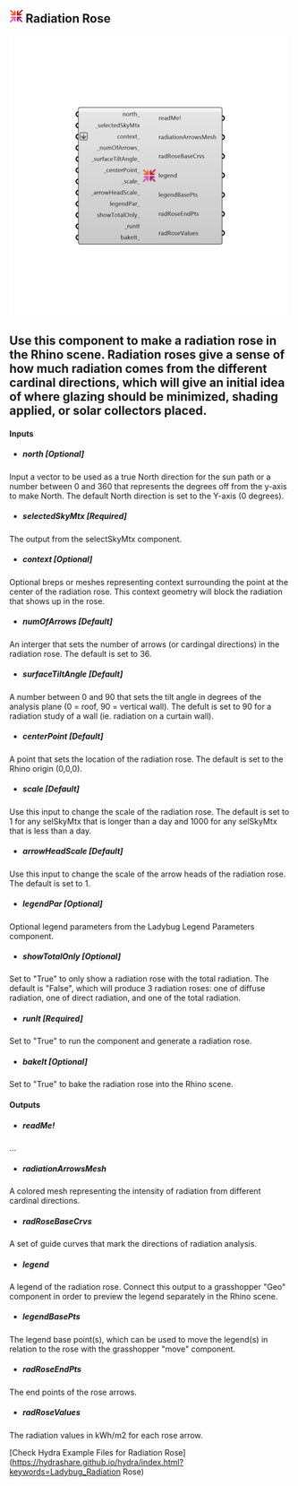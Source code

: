 ## ![](../../images/icons/Radiation_Rose.png) Radiation Rose

![](../../images/500x500/Radiation_Rose.png)

Use this component to make a radiation rose in the Rhino scene.  Radiation roses give a sense of how much radiation comes from the different cardinal directions, which will give an initial idea of where glazing should be minimized, shading applied, or solar collectors placed.
 -
 

#### Inputs
* ##### north [Optional]
Input a vector to be used as a true North direction for the sun path or a number between 0 and 360 that represents the degrees off from the y-axis to make North.  The default North direction is set to the Y-axis (0 degrees).
* ##### selectedSkyMtx [Required]
The output from the selectSkyMtx component.
* ##### context [Optional]
Optional breps or meshes representing context surrounding the point at the center of the radiation rose.  This context geometry will block the radiation that shows up in the rose.
* ##### numOfArrows [Default]
An interger that sets the number of arrows (or cardingal directions) in the radiation rose. The default is set to 36.
* ##### surfaceTiltAngle [Default]
A number between 0 and 90 that sets the tilt angle in degrees of the analysis plane (0 = roof, 90 = vertical wall). The defult is set to 90 for a radiation study of a wall (ie. radiation on a curtain wall).
* ##### centerPoint [Default]
A point that sets the location of the radiation rose.  The default is set to the Rhino origin (0,0,0).
* ##### scale [Default]
Use this input to change the scale of the radiation rose.  The default is set to 1 for any selSkyMtx that is longer than a day and 1000 for any selSkyMtx that is less than a day.
* ##### arrowHeadScale [Default]
Use this input to change the scale of the arrow heads of the radiation rose.  The default is set to 1.
* ##### legendPar [Optional]
Optional legend parameters from the Ladybug Legend Parameters component.
* ##### showTotalOnly [Optional]
Set to "True" to only show a radiation rose with the total radiation.  The default is "False", which will produce 3 radiation roses: one of diffuse radiation, one of direct radiation, and one of the total radiation.
* ##### runIt [Required]
Set to "True" to run the component and generate a radiation rose.
* ##### bakeIt [Optional]
Set to "True" to bake the radiation rose into the Rhino scene.

#### Outputs
* ##### readMe!
...
* ##### radiationArrowsMesh
A colored mesh representing the intensity of radiation from different cardinal directions.
* ##### radRoseBaseCrvs
A set of guide curves that mark the directions of radiation analysis.
* ##### legend
A legend of the radiation rose. Connect this output to a grasshopper "Geo" component in order to preview the legend separately in the Rhino scene.  
* ##### legendBasePts
The legend base point(s), which can be used to move the legend(s) in relation to the rose with the grasshopper "move" component.
* ##### radRoseEndPts
The end points of the rose arrows.
* ##### radRoseValues
The radiation values in kWh/m2 for each rose arrow.


[Check Hydra Example Files for Radiation Rose](https://hydrashare.github.io/hydra/index.html?keywords=Ladybug_Radiation Rose)